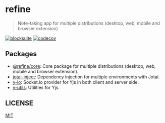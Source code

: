# refine

> Note-taking app for multiple distributions (desktop, web, mobile and browser extension)

[![blocksuite](https://img.shields.io/github/package-json/dependency-version/himself65/refine/%40blocksuite%2Feditor?filename=.%2Fpackages%2Fcore%2Fpackage.json&label=blocksuite&color=black)](https://github.com/toeverything/blocksuite)
[![codecov](https://codecov.io/gh/himself65/refine/graph/badge.svg?token=e6W0BtXKbw)](https://codecov.io/gh/himself65/refine)

## Packages

- [@refine/core](./packages/core): Core package for multiple distributions (desktop, web, mobile and browser extension).
- [jotai-inject](./packages/jotai-inject): Dependency injection for multiple environments with Jotai.
- [y-io](./packages/y-io): Socket.io provider for Yjs in both client and server side.
- [y-utils](./packages/y-utils): Utilities for Yjs.

## LICENSE

[MIT](LICENSE)

[blocksuite]: https://github.com/toeverything/blocksuite

